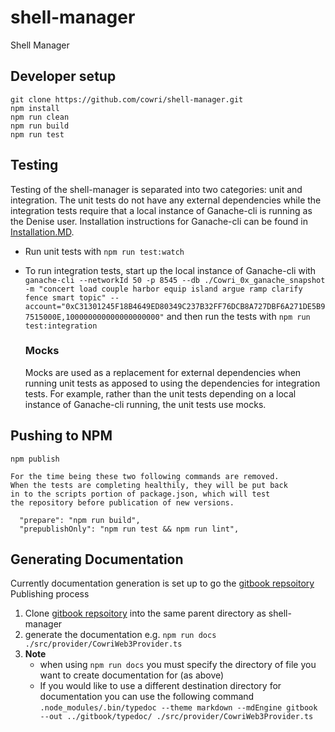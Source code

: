 
shell-manager
=============

Shell Manager

Developer setup
---------------

```
git clone https://github.com/cowri/shell-manager.git
npm install
npm run clean
npm run build
npm run test
```

Testing
-------

Testing of the shell-manager is separated into two categories: unit and integration. The unit tests do not have any external dependencies while the integration tests require that a local instance of Ganache-cli is running as the Denise user. Installation instructions for Ganache-cli can be found in [Installation.MD](https://github.com/cowri/shell-manager/blob/master/Installation.MD).

*   Run unit tests with `npm run test:watch`
*   To run integration tests, start up the local instance of Ganache-cli with `ganache-cli --networkId 50 -p 8545 --db ./Cowri_0x_ganache_snapshot -m "concert load couple harbor equip island argue ramp clarify fence smart topic" --account="0xC31301245F18B4649ED80349C237B32FF76DCB8A727DBF6A271DE5B97515000E,100000000000000000000"` and then run the tests with `npm run test:integration`
    
    ### Mocks
    
    Mocks are used as a replacement for external dependencies when running unit tests as apposed to using the dependencies for integration tests. For example, rather than the unit tests depending on a local instance of Ganache-cli running, the unit tests use mocks.
    

Pushing to NPM
--------------

```
npm publish

For the time being these two following commands are removed.
When the tests are completing healthily, they will be put back
in to the scripts portion of package.json, which will test 
the repository before publication of new versions.

  "prepare": "npm run build",
  "prepublishOnly": "npm run test && npm run lint",

```

Generating Documentation
------------------------

Currently documentation generation is set up to go the [gitbook repsoitory](https://github.com/cowri) Publishing process

1.  Clone [gitbook repsoitory](https://github.com/cowri) into the same parent directory as shell-manager
2.  generate the documentation e.g. `npm run docs ./src/provider/CowriWeb3Provider.ts`
3.  **Note**
    *   when using `npm run docs` you must specify the directory of file you want to create documentation for (as above)
    *   If you would like to use a different destination directory for documentation you can use the following command `.node_modules/.bin/typedoc --theme markdown --mdEngine gitbook --out ../gitbook/typedoc/ ./src/provider/CowriWeb3Provider.ts`

